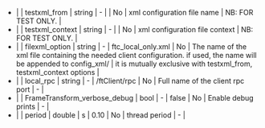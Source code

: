* |  | testxml_from                  | string     | -   |                       | No   | xml configuration file name | NB: FOR TEST ONLY. |
* |  | testxml_context               | string     | -   |                       | No   | xml configuration file context | NB: FOR TEST ONLY. |
* |  | filexml_option                | string     | -   |  ftc_local_only.xml   | No   | The name of the xml file containing the needed client configuration. if used, the name will be appended to config_xml/ | it is mutually exclusive with testxml_from, testxml_context options |
* |  | local_rpc                     | string     | -   |  /ftClient/rpc        | No   | Full name of the client rpc port | - |
* |  | FrameTransform_verbose_debug  | bool       | -   |  false                | No   | Enable debug prints | - |
* |  | period                        | double     | s   |  0.10                 | No   | thread period  | - |
